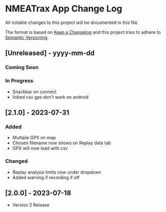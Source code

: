 # NMEATrax App Change Log
All notable changes to this project will be documented in this file.
 
The format is based on [Keep a Changelog](http://keepachangelog.com/)
and this project tries to adhere to [Semantic Versioning](http://semver.org/).

## [Unreleased] - yyyy-mm-dd
 
### Coming Soon

### In Progress
- Snackbar on connect
- linked csv gpx don't work on android


## [2.1.0] - 2023-07-31

### Added
- Multiple GPX on map
- Chosen filename now shows on Replay data tab
- GPX will now load with csv

### Changed
- Replay analysis limits now under dropdown
- Added warning if recording if off


## [2.0.0] - 2023-07-18
- Version 2 Release
